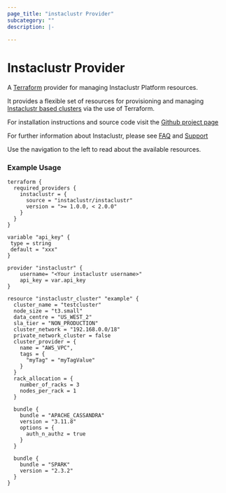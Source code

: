 ```yaml
---
page_title: "instaclustr Provider"
subcategory: ""
description: |-
  
---
```


# Instaclustr Provider

A [Terraform](http://terraform.io) provider for managing Instaclustr Platform resources.  

It provides a flexible set of resources for provisioning and managing [Instaclustr based clusters](http://instaclustr.com/) via the use of Terraform.  

For installation instructions and source code visit the [Github project page](https://github.com/instaclustr/terraform-provider-instaclustr)

For further information about Instaclustr, please see [FAQ](https://www.instaclustr.com/resources/faqs/) and [Support](https://support.instaclustr.com/hc/en-us) 

Use the navigation to the left to read about the available resources.


### Example Usage

```
terraform {
  required_providers {
    instaclustr = {
      source = "instaclustr/instaclustr"
      version = ">= 1.0.0, < 2.0.0"
    }
  }
}

variable "api_key" {
 type = string
 default = "xxx"
}

provider "instaclustr" {
    username= "<Your instaclustr username>"
    api_key = var.api_key
}

resource "instaclustr_cluster" "example" {
  cluster_name = "testcluster"
  node_size = "t3.small"
  data_centre = "US_WEST_2"
  sla_tier = "NON_PRODUCTION"
  cluster_network = "192.168.0.0/18"
  private_network_cluster = false
  cluster_provider = {
    name = "AWS_VPC",
    tags = {
      "myTag" = "myTagValue"
    }
  }
  rack_allocation = {
    number_of_racks = 3
    nodes_per_rack = 1
  }

  bundle {
    bundle = "APACHE_CASSANDRA"
    version = "3.11.8"
    options = {
      auth_n_authz = true
    }
  }

  bundle {
    bundle = "SPARK"
    version = "2.3.2"
  }
}
```
